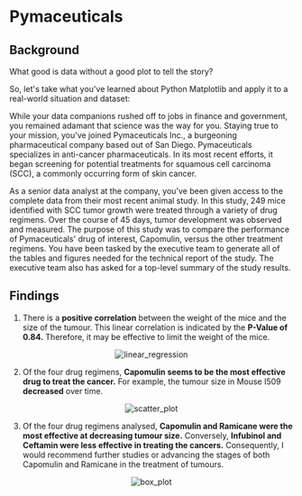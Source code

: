 # Pymaceuticals

## Background

What good is data without a good plot to tell the story?

So, let's take what you've learned about Python Matplotlib and apply it to a real-world situation and dataset:

While your data companions rushed off to jobs in finance and government, you remained adamant that science was the way for you. Staying true to your mission, you've joined Pymaceuticals Inc., a burgeoning pharmaceutical company based out of San Diego. Pymaceuticals specializes in anti-cancer pharmaceuticals. In its most recent efforts, it began screening for potential treatments for squamous cell carcinoma (SCC), a commonly occurring form of skin cancer.

As a senior data analyst at the company, you've been given access to the complete data from their most recent animal study. In this study, 249 mice identified with SCC tumor growth were treated through a variety of drug regimens. Over the course of 45 days, tumor development was observed and measured. The purpose of this study was to compare the performance of Pymaceuticals' drug of interest, Capomulin, versus the other treatment regimens. You have been tasked by the executive team to generate all of the tables and figures needed for the technical report of the study. The executive team also has asked for a top-level summary of the study results.

## Findings

1. There is a <b>positive correlation</b> between the weight of the mice and the size of the tumour. This linear correlation is indicated by the <b>P-Value of 0.84.</b> Therefore, it may be effective to limit the weight of the mice.

<p align="center">
  <img src="https://github.com/mnperic/pymaceuticals/raw/main/Images/linear_regression.png" alt="linear_regression"/>
</p>

2. Of the four drug regimens, <b>Capomulin seems to be the most effective drug to treat the cancer.</b> For example, the tumour size in Mouse I509 <b>decreased</b> over time.

<p align="center">
  <img src="https://github.com/mnperic/pymaceuticals/raw/main/Images/scatter_plot.png" alt="scatter_plot"/>
</p>

3. Of the four drug regimens analysed, <b>Capomulin and Ramicane were the most effective at decreasing tumour size.</b> Conversely, <b>Infubinol and Ceftamin were less effective in treating the cancers.</b> Consequently, I would recommend further studies or advancing the stages of both Capomulin and Ramicane in the treatment of tumours.

<p align="center">
  <img src="https://github.com/mnperic/pymaceuticals/raw/main/Images/box_plot.png" alt="box_plot"/>
</p>

